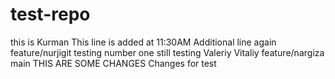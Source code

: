 # test-repo
this is Kurman
This line is added at 11:30AM
Additional line again
feature/nurjigit
testing number one 
still testing 
Valeriy 
Vitaliy
feature/nargiza
main
THIS ARE SOME CHANGES
Changes for test